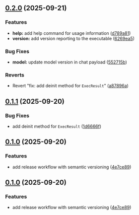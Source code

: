 ## [0.2.0](https://github.com/vutlhari/zenpai/compare/v0.1.1...v0.2.0) (2025-09-21)

### Features

* **help:** add help command for usage information ([d789a81](https://github.com/vutlhari/zenpai/commit/d789a81a184a5099f03067c03231d03b324272cd))
* **version:** add version reporting to the executable ([6269ea5](https://github.com/vutlhari/zenpai/commit/6269ea56e5bb71dc667aa779aeabe71a752b6b8b))

### Bug Fixes

* **model:** update model version in chat payload ([552715b](https://github.com/vutlhari/zenpai/commit/552715b068eb3d6749ab23ff17f7eb4ac430ccfd))

### Reverts

* Revert "fix: add deinit method for `ExecResult`" ([a87896a](https://github.com/vutlhari/zenpai/commit/a87896a79dcfc4f251df00af0d10f78834bfa4bd))

## [0.1.1](https://github.com/vutlhari/zenpai/compare/v0.1.0...v0.1.1) (2025-09-20)

### Bug Fixes

* add deinit method for `ExecResult` ([1d6666f](https://github.com/vutlhari/zenpai/commit/1d6666f933da1213a52fd734785b5dcb2b1ee526))

## [0.1.0](https://github.com/vutlhari/zenpai/compare/v0.0.1...v0.1.0) (2025-09-20)

### Features

* add release workflow with semantic versioning ([4e7ce89](https://github.com/vutlhari/zenpai/commit/4e7ce891ce5228cea6bc113d6f5901e44f346812))

## [0.1.0](https://github.com/vutlhari/zenpai/compare/v0.0.1...v0.1.0) (2025-09-20)

### Features

* add release workflow with semantic versioning ([4e7ce89](https://github.com/vutlhari/zenpai/commit/4e7ce891ce5228cea6bc113d6f5901e44f346812))

